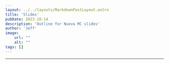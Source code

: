 ```yaml
---
layout: ../../layouts/MarkdownPostLayout.astro
title: 'Slides'
pubDate: 2023-10-14
description: 'Outline for Nueva MC slides'
author: 'Jeff'
image:
    url: ""
    alt: ""
tags: []
---
```


***



